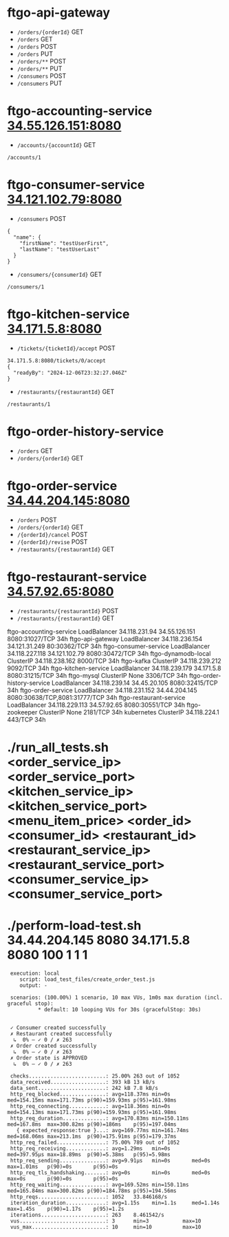 # ftgo-api-gateway
- `/orders/{orderId}` GET
- `/orders` GET
- `/orders` POST
- `/orders` PUT
- `/orders/**` POST
- `/orders/**` PUT
- `/consumers` POST
- `/consumers` PUT

# ftgo-accounting-service [34.55.126.151:8080](http://34.55.126.151:8080/swagger-ui/index.html)
- `/accounts/{accountId}` GET
```
/accounts/1
```

# ftgo-consumer-service [34.121.102.79:8080](http://34.121.102.79:8080/swagger-ui/index.html)
- `/consumers` POST
```
{
  "name": {
    "firstName": "testUserFirst",
    "lastName": "testUserLast"
  }
}
```

- `/consumers/{consumerId}` GET
```
/consumers/1
```

# ftgo-kitchen-service [34.171.5.8:8080](http://34.171.5.8:8080/swagger-ui/index.html)
- `/tickets/{ticketId}/accept` POST
```
34.171.5.8:8080/tickets/0/accept
{
  "readyBy": "2024-12-06T23:32:27.046Z"
}
```
- `/restaurants/{restaurantId}` GET
```
/restaurants/1
```
# ftgo-order-history-service
- `/orders` GET
- `/orders/{orderId}` GET

# ftgo-order-service [34.44.204.145:8080](http://34.44.204.145:8080/swagger-ui/index.html)
- `/orders` POST
- `/orders/{orderId}` GET
- `/{orderId}/cancel` POST
- `/{orderId}/revise` POST
- `/restaurants/{restaurantId}` GET

# ftgo-restaurant-service [34.57.92.65:8080](http://34.57.92.65:8080/swagger-ui/index.html)
- `/restaurants/{restaurantId}` POST
- `/restaurants/{restaurantId}` GET

ftgo-accounting-service      LoadBalancer   34.118.231.94    34.55.126.151   8080:31027/TCP                  34h
ftgo-api-gateway             LoadBalancer   34.118.236.154   34.121.31.249   80:30362/TCP                    34h
ftgo-consumer-service        LoadBalancer   34.118.227.118   34.121.102.79   8080:30472/TCP                  34h
ftgo-dynamodb-local          ClusterIP      34.118.238.162   <none>          8000/TCP                        34h
ftgo-kafka                   ClusterIP      34.118.239.212   <none>          9092/TCP                        34h
ftgo-kitchen-service         LoadBalancer   34.118.239.179   34.171.5.8      8080:31215/TCP                  34h
ftgo-mysql                   ClusterIP      None             <none>          3306/TCP                        34h
ftgo-order-history-service   LoadBalancer   34.118.239.14    34.45.20.105    8080:32415/TCP                  34h
ftgo-order-service           LoadBalancer   34.118.231.152   34.44.204.145   8080:30638/TCP,8081:31777/TCP   34h
ftgo-restaurant-service      LoadBalancer   34.118.229.113   34.57.92.65     8080:30551/TCP                  34h
ftgo-zookeeper               ClusterIP      None             <none>          2181/TCP                        34h
kubernetes                   ClusterIP      34.118.224.1     <none>          443/TCP                         34h

# ./run_all_tests.sh <order_service_ip> <order_service_port> <kitchen_service_ip> <kitchen_service_port> <menu_item_price> <order_id> <consumer_id> <restaurant_id> <restaurant_service_ip> <restaurant_service_port> <consumer_service_ip> <consumer_service_port>
# ./perform-load-test.sh 34.44.204.145 8080 34.171.5.8 8080 100 1 1 1


     execution: local
        script: load_test_files/create_order_test.js
        output: -

     scenarios: (100.00%) 1 scenario, 10 max VUs, 1m0s max duration (incl. graceful stop):
              * default: 10 looping VUs for 30s (gracefulStop: 30s)


     ✓ Consumer created successfully
     ✗ Restaurant created successfully
      ↳  0% — ✓ 0 / ✗ 263
     ✗ Order created successfully
      ↳  0% — ✓ 0 / ✗ 263
     ✗ Order state is APPROVED
      ↳  0% — ✓ 0 / ✗ 263

     checks.........................: 25.00% 263 out of 1052
     data_received..................: 393 kB 13 kB/s
     data_sent......................: 242 kB 7.8 kB/s
     http_req_blocked...............: avg=118.37ms min=0s       med=154.15ms max=171.73ms p(90)=159.93ms p(95)=161.98ms
     http_req_connecting............: avg=118.36ms min=0s       med=154.13ms max=171.73ms p(90)=159.93ms p(95)=161.98ms
     http_req_duration..............: avg=170.83ms min=150.11ms med=167.8ms  max=300.82ms p(90)=186ms    p(95)=197.04ms
       { expected_response:true }...: avg=169.77ms min=161.74ms med=168.06ms max=213.1ms  p(90)=175.91ms p(95)=179.37ms
     http_req_failed................: 75.00% 789 out of 1052
     http_req_receiving.............: avg=1.29ms   min=0s       med=397.95µs max=18.89ms  p(90)=5.38ms   p(95)=5.98ms
     http_req_sending...............: avg=9.91µs   min=0s       med=0s       max=1.01ms   p(90)=0s       p(95)=0s
     http_req_tls_handshaking.......: avg=0s       min=0s       med=0s       max=0s       p(90)=0s       p(95)=0s
     http_req_waiting...............: avg=169.52ms min=150.11ms med=165.84ms max=300.82ms p(90)=184.78ms p(95)=194.56ms
     http_reqs......................: 1052   33.846168/s
     iteration_duration.............: avg=1.15s    min=1.1s     med=1.14s    max=1.45s    p(90)=1.17s    p(95)=1.2s
     iterations.....................: 263    8.461542/s
     vus............................: 3      min=3           max=10
     vus_max........................: 10     min=10          max=10